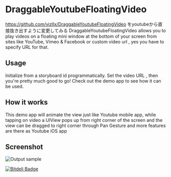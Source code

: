 # DraggableYoutubeFloatingVideo
https://github.com/vizllx/DraggableYoutubeFloatingVideo
をyoutubeから直接抜き出すように変更してみる
DraggableYoutubeFloatingVideo allows you to play videos on a floating mini window at the bottom of your screen from sites like YouTube, Vimeo & Facebook or custom video url , yes you have to specify URL for that. 

Usage
-----
Initialize from a storyboard id  programmatically. Set the video URL , then you're pretty much good to go! Check out the demo app to see how it can be used.


How it works
------------
This demo app will animate the view just like Youtube mobile app, while tapping on video a UIView pops up from right corner of the screen and the view can be dragged to  right corner through Pan Gesture and more features are there as Youtube iOS app 

Screenshot
------------

 ![Output sample](https://github.com/vizllx/DraggableYoutubeFloatingVideo/raw/master/Screenshot.gif)


[![Bitdeli Badge](https://d2weczhvl823v0.cloudfront.net/vizllx/draggableyoutubefloatingvideo/trend.png)](https://bitdeli.com/free "Bitdeli Badge")

